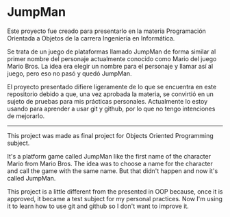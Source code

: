 # JumpMan
Este proyecto fue creado para presentarlo en la materia Programación Orientada a Objetos de la carrera Ingeniería en Informática.

Se trata de un juego de plataformas llamado JumpMan de forma similar al primer nombre del personaje actualmente conocido como Mario del  juego Mario Bros. La idea era elegir un nombre para el personaje y llamar así al juego, pero eso no pasó y quedó JumpMan.

El proyecto presentado difiere ligeramente de lo que se encuentra en este repositorio debido a que, una vez aprobada la materia, se  convirtió en un sujeto de pruebas para mis prácticas personales. Actualmente lo estoy usando para aprender a usar git y github, por lo que no tengo intenciones de mejorarlo.

----------------------------------------

This project was made as final project for Objects Oriented Programming subject.

It's a platform game called JumpMan like the first name of the character Mario from Mario Bros. The idea was to choose a name for the character and call the game with the same name. But that didn't happen and now it's called JumpMan.

This project is a little different from the presented in OOP because, once it is approved, it became a test subject for my personal practices. Now I'm using it to learn how to use git and github so I don't want to improve it.
